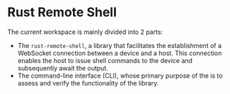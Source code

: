 # Rust Remote Shell

The current workspace is mainly divided into 2 parts:
* The `rust-remote-shell`, a library that facilitates the establishment of a WebSocket connection between a device and a host. This connection enables the host to issue shell commands to the device and subsequently await the output.
* The command-line interface (CLI), whose primary purpose of the is to assess and verify the functionality of the library.
